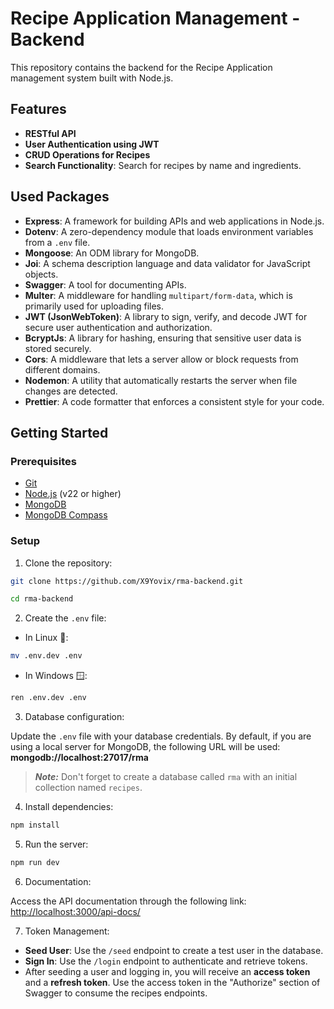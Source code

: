 # Recipe Application Management - Backend

This repository contains the backend for the Recipe Application management system built with Node.js.

## Features

- **RESTful API**
- **User Authentication using JWT**
- **CRUD Operations for Recipes**
- **Search Functionality**: Search for recipes by name and ingredients.


## Used Packages

- **Express**: A framework for building APIs and web applications in Node.js.
- **Dotenv**: A zero-dependency module that loads environment variables from a `.env` file.
- **Mongoose**: An ODM library for MongoDB.
- **Joi**: A schema description language and data validator for JavaScript objects.
- **Swagger**: A tool for documenting APIs.
- **Multer**: A middleware for handling `multipart/form-data`, which is primarily used for uploading files.
- **JWT (JsonWebToken)**: A library to sign, verify, and decode JWT for secure user authentication and authorization.
- **BcryptJs**: A library for hashing, ensuring that sensitive user data is stored securely.
- **Cors**: A middleware that lets a server allow or block requests from different domains.
- **Nodemon**: A utility that automatically restarts the server when file changes are detected.
- **Prettier**: A code formatter that enforces a consistent style for your code.


## Getting Started

### Prerequisites

- [Git](https://git-scm.com/downloads)
- [Node.js](https://nodejs.org/) (v22 or higher)
- [MongoDB](https://www.mongodb.com/try/download/community)
- [MongoDB Compass](https://www.mongodb.com/try/download/compass)


### Setup

1. Clone the repository:

```bash
git clone https://github.com/X9Yovix/rma-backend.git

cd rma-backend
```

2. Create the `.env` file:

- In Linux 🐧:

```bash
mv .env.dev .env
```

- In Windows 🪟:

```bash
ren .env.dev .env
```

3. Database configuration:

Update the `.env` file with your database credentials. By default, if you are using a local server for MongoDB, the following URL will be used:
<b> mongodb://localhost:27017/rma </b>

> **_Note:_** Don't forget to create a database called `rma` with an initial collection named `recipes`.

4. Install dependencies:

```bash
npm install
```

5. Run the server:

```bash
npm run dev
```

6. Documentation:

Access the API documentation through the following link:
 [http://localhost:3000/api-docs/](http://localhost:3000/api-docs/)

7. Token Management:

- **Seed User**: Use the `/seed` endpoint to create a test user in the database.
- **Sign In**: Use the `/login` endpoint to authenticate and retrieve tokens.
- After seeding a user and logging in, you will receive an **access token** and a **refresh token**. Use the access token in the "Authorize" section of Swagger to consume the recipes endpoints.
